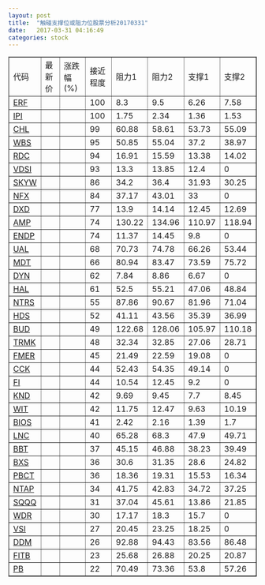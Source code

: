 ```yaml
---
layout: post
title:  "触碰支撑位或阻力位股票分析20170331"
date:   2017-03-31 04:16:49
categories: stock
---
```

<script type="text/javascript">
var stockList = []
stockList.push('gb_erf');
stockList.push('gb_ipi');
stockList.push('gb_chl');
stockList.push('gb_wbs');
stockList.push('gb_rdc');
stockList.push('gb_vdsi');
stockList.push('gb_skyw');
stockList.push('gb_nfx');
stockList.push('gb_dxd');
stockList.push('gb_amp');
stockList.push('gb_endp');
stockList.push('gb_ual');
stockList.push('gb_mdt');
stockList.push('gb_dyn');
stockList.push('gb_hal');
stockList.push('gb_ntrs');
stockList.push('gb_hds');
stockList.push('gb_bud');
stockList.push('gb_trmk');
stockList.push('gb_fmer');
stockList.push('gb_cck');
stockList.push('gb_fi');
stockList.push('gb_knd');
stockList.push('gb_wit');
stockList.push('gb_bios');
stockList.push('gb_lnc');
stockList.push('gb_bbt');
stockList.push('gb_bxs');
stockList.push('gb_pbct');
stockList.push('gb_ntap');
stockList.push('gb_sqqq');
stockList.push('gb_wdr');
stockList.push('gb_vsi');
stockList.push('gb_ddm');
stockList.push('gb_fitb');
stockList.push('gb_pb');
</script>
<table border="1">
 <tr>
 <td>代码</td>
 <td>最新价</td>
 <td>涨跌幅(%)</td>
 <td>接近程度</td>
 <td>阻力1</td>
 <td>阻力2</td>
 <td>支撑1</td>
 <td>支撑2</td>
</tr>
  <tr id="erf" class="red">
  <td><a href="http://stock.finance.sina.com.cn/usstock/quotes/ERF.html" target="_blank">ERF</a></td><td></td><td></td><td>100</td><td>8.3</td><td>9.5</td><td>6.26</td><td>7.58</td></tr>
  <tr id="ipi" class="red">
  <td><a href="http://stock.finance.sina.com.cn/usstock/quotes/IPI.html" target="_blank">IPI</a></td><td></td><td></td><td>100</td><td>1.75</td><td>2.34</td><td>1.36</td><td>1.53</td></tr>
  <tr id="chl" class="green">
  <td><a href="http://stock.finance.sina.com.cn/usstock/quotes/CHL.html" target="_blank">CHL</a></td><td></td><td></td><td>99</td><td>60.88</td><td>58.61</td><td>53.73</td><td>55.09</td></tr>
  <tr id="wbs" class="red">
  <td><a href="http://stock.finance.sina.com.cn/usstock/quotes/WBS.html" target="_blank">WBS</a></td><td></td><td></td><td>95</td><td>50.85</td><td>55.04</td><td>37.2</td><td>38.97</td></tr>
  <tr id="rdc" class="red">
  <td><a href="http://stock.finance.sina.com.cn/usstock/quotes/RDC.html" target="_blank">RDC</a></td><td></td><td></td><td>94</td><td>16.91</td><td>15.59</td><td>13.38</td><td>14.02</td></tr>
  <tr id="vdsi" class="red">
  <td><a href="http://stock.finance.sina.com.cn/usstock/quotes/VDSI.html" target="_blank">VDSI</a></td><td></td><td></td><td>93</td><td>13.3</td><td>13.85</td><td>12.4</td><td>0</td></tr>
  <tr id="skyw" class="red">
  <td><a href="http://stock.finance.sina.com.cn/usstock/quotes/SKYW.html" target="_blank">SKYW</a></td><td></td><td></td><td>86</td><td>34.2</td><td>36.4</td><td>31.93</td><td>30.25</td></tr>
  <tr id="nfx" class="red">
  <td><a href="http://stock.finance.sina.com.cn/usstock/quotes/NFX.html" target="_blank">NFX</a></td><td></td><td></td><td>84</td><td>37.17</td><td>43.01</td><td>33</td><td>0</td></tr>
  <tr id="dxd" class="green">
  <td><a href="http://stock.finance.sina.com.cn/usstock/quotes/DXD.html" target="_blank">DXD</a></td><td></td><td></td><td>77</td><td>13.9</td><td>14.14</td><td>12.45</td><td>12.69</td></tr>
  <tr id="amp" class="red">
  <td><a href="http://stock.finance.sina.com.cn/usstock/quotes/AMP.html" target="_blank">AMP</a></td><td></td><td></td><td>74</td><td>130.22</td><td>134.96</td><td>110.97</td><td>118.94</td></tr>
  <tr id="endp" class="red">
  <td><a href="http://stock.finance.sina.com.cn/usstock/quotes/ENDP.html" target="_blank">ENDP</a></td><td></td><td></td><td>74</td><td>11.37</td><td>14.45</td><td>9.8</td><td>0</td></tr>
  <tr id="ual" class="green">
  <td><a href="http://stock.finance.sina.com.cn/usstock/quotes/UAL.html" target="_blank">UAL</a></td><td></td><td></td><td>68</td><td>70.73</td><td>74.78</td><td>66.26</td><td>53.44</td></tr>
  <tr id="mdt" class="green">
  <td><a href="http://stock.finance.sina.com.cn/usstock/quotes/MDT.html" target="_blank">MDT</a></td><td></td><td></td><td>66</td><td>80.94</td><td>83.47</td><td>73.59</td><td>75.72</td></tr>
  <tr id="dyn" class="red">
  <td><a href="http://stock.finance.sina.com.cn/usstock/quotes/DYN.html" target="_blank">DYN</a></td><td></td><td></td><td>62</td><td>7.84</td><td>8.86</td><td>6.67</td><td>0</td></tr>
  <tr id="hal" class="green">
  <td><a href="http://stock.finance.sina.com.cn/usstock/quotes/HAL.html" target="_blank">HAL</a></td><td></td><td></td><td>61</td><td>52.5</td><td>55.21</td><td>47.06</td><td>48.84</td></tr>
  <tr id="ntrs" class="red">
  <td><a href="http://stock.finance.sina.com.cn/usstock/quotes/NTRS.html" target="_blank">NTRS</a></td><td></td><td></td><td>55</td><td>87.86</td><td>90.67</td><td>81.96</td><td>71.04</td></tr>
  <tr id="hds" class="red">
  <td><a href="http://stock.finance.sina.com.cn/usstock/quotes/HDS.html" target="_blank">HDS</a></td><td></td><td></td><td>52</td><td>41.11</td><td>43.56</td><td>35.39</td><td>36.99</td></tr>
  <tr id="bud" class="green">
  <td><a href="http://stock.finance.sina.com.cn/usstock/quotes/BUD.html" target="_blank">BUD</a></td><td></td><td></td><td>49</td><td>122.68</td><td>128.06</td><td>105.97</td><td>110.18</td></tr>
  <tr id="trmk" class="red">
  <td><a href="http://stock.finance.sina.com.cn/usstock/quotes/TRMK.html" target="_blank">TRMK</a></td><td></td><td></td><td>48</td><td>32.34</td><td>32.85</td><td>27.06</td><td>28.71</td></tr>
  <tr id="fmer" class="green">
  <td><a href="http://stock.finance.sina.com.cn/usstock/quotes/FMER.html" target="_blank">FMER</a></td><td></td><td></td><td>45</td><td>21.49</td><td>22.59</td><td>19.08</td><td>0</td></tr>
  <tr id="cck" class="green">
  <td><a href="http://stock.finance.sina.com.cn/usstock/quotes/CCK.html" target="_blank">CCK</a></td><td></td><td></td><td>44</td><td>52.43</td><td>54.35</td><td>49.14</td><td>0</td></tr>
  <tr id="fi" class="red">
  <td><a href="http://stock.finance.sina.com.cn/usstock/quotes/FI.html" target="_blank">FI</a></td><td></td><td></td><td>44</td><td>10.54</td><td>12.45</td><td>9.2</td><td>0</td></tr>
  <tr id="knd" class="green">
  <td><a href="http://stock.finance.sina.com.cn/usstock/quotes/KND.html" target="_blank">KND</a></td><td></td><td></td><td>42</td><td>9.69</td><td>9.45</td><td>7.7</td><td>8.45</td></tr>
  <tr id="wit" class="green">
  <td><a href="http://stock.finance.sina.com.cn/usstock/quotes/WIT.html" target="_blank">WIT</a></td><td></td><td></td><td>42</td><td>11.75</td><td>12.47</td><td>9.63</td><td>10.19</td></tr>
  <tr id="bios" class="green">
  <td><a href="http://stock.finance.sina.com.cn/usstock/quotes/BIOS.html" target="_blank">BIOS</a></td><td></td><td></td><td>41</td><td>2.42</td><td>2.16</td><td>1.39</td><td>1.7</td></tr>
  <tr id="lnc" class="green">
  <td><a href="http://stock.finance.sina.com.cn/usstock/quotes/LNC.html" target="_blank">LNC</a></td><td></td><td></td><td>40</td><td>65.28</td><td>68.3</td><td>47.9</td><td>49.71</td></tr>
  <tr id="bbt" class="green">
  <td><a href="http://stock.finance.sina.com.cn/usstock/quotes/BBT.html" target="_blank">BBT</a></td><td></td><td></td><td>37</td><td>45.15</td><td>46.88</td><td>38.23</td><td>39.49</td></tr>
  <tr id="bxs" class="green">
  <td><a href="http://stock.finance.sina.com.cn/usstock/quotes/BXS.html" target="_blank">BXS</a></td><td></td><td></td><td>36</td><td>30.6</td><td>31.35</td><td>28.6</td><td>24.82</td></tr>
  <tr id="pbct" class="green">
  <td><a href="http://stock.finance.sina.com.cn/usstock/quotes/PBCT.html" target="_blank">PBCT</a></td><td></td><td></td><td>36</td><td>18.36</td><td>19.31</td><td>15.53</td><td>16.34</td></tr>
  <tr id="ntap" class="green">
  <td><a href="http://stock.finance.sina.com.cn/usstock/quotes/NTAP.html" target="_blank">NTAP</a></td><td></td><td></td><td>34</td><td>41.75</td><td>42.83</td><td>34.72</td><td>37.25</td></tr>
  <tr id="sqqq" class="red">
  <td><a href="http://stock.finance.sina.com.cn/usstock/quotes/SQQQ.html" target="_blank">SQQQ</a></td><td></td><td></td><td>31</td><td>37.04</td><td>45.61</td><td>13.86</td><td>21.85</td></tr>
  <tr id="wdr" class="red">
  <td><a href="http://stock.finance.sina.com.cn/usstock/quotes/WDR.html" target="_blank">WDR</a></td><td></td><td></td><td>30</td><td>17.17</td><td>18.3</td><td>15.7</td><td>0</td></tr>
  <tr id="vsi" class="red">
  <td><a href="http://stock.finance.sina.com.cn/usstock/quotes/VSI.html" target="_blank">VSI</a></td><td></td><td></td><td>27</td><td>20.45</td><td>23.25</td><td>18.25</td><td>0</td></tr>
  <tr id="ddm" class="red">
  <td><a href="http://stock.finance.sina.com.cn/usstock/quotes/DDM.html" target="_blank">DDM</a></td><td></td><td></td><td>26</td><td>92.88</td><td>94.43</td><td>83.56</td><td>86.48</td></tr>
  <tr id="fitb" class="green">
  <td><a href="http://stock.finance.sina.com.cn/usstock/quotes/FITB.html" target="_blank">FITB</a></td><td></td><td></td><td>23</td><td>25.68</td><td>26.88</td><td>20.25</td><td>20.87</td></tr>
  <tr id="pb" class="green">
  <td><a href="http://stock.finance.sina.com.cn/usstock/quotes/PB.html" target="_blank">PB</a></td><td></td><td></td><td>22</td><td>70.49</td><td>73.36</td><td>53.8</td><td>57.26</td></tr>
</table>
